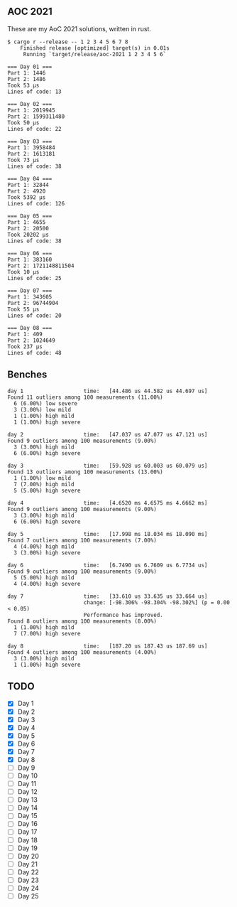 ## AOC 2021
These are my AoC 2021 solutions, written in rust.

```console
$ cargo r --release -- 1 2 3 4 5 6 7 8
    Finished release [optimized] target(s) in 0.01s
     Running `target/release/aoc-2021 1 2 3 4 5 6`

=== Day 01 ===
Part 1: 1446
Part 2: 1486
Took 53 μs
Lines of code: 13

=== Day 02 ===
Part 1: 2019945
Part 2: 1599311480
Took 50 μs
Lines of code: 22

=== Day 03 ===
Part 1: 3958484
Part 2: 1613181
Took 73 μs
Lines of code: 38

=== Day 04 ===
Part 1: 32844
Part 2: 4920
Took 5392 μs
Lines of code: 126

=== Day 05 ===
Part 1: 4655
Part 2: 20500
Took 20202 μs
Lines of code: 38

=== Day 06 ===
Part 1: 383160
Part 2: 1721148811504
Took 10 μs
Lines of code: 25

=== Day 07 ===
Part 1: 343605
Part 2: 96744904
Took 55 μs
Lines of code: 20

=== Day 08 ===
Part 1: 409
Part 2: 1024649
Took 237 μs
Lines of code: 48
```

## Benches
```
day 1                   time:   [44.486 us 44.582 us 44.697 us]
Found 11 outliers among 100 measurements (11.00%)
  6 (6.00%) low severe
  3 (3.00%) low mild
  1 (1.00%) high mild
  1 (1.00%) high severe

day 2                   time:   [47.037 us 47.077 us 47.121 us]
Found 9 outliers among 100 measurements (9.00%)
  3 (3.00%) high mild
  6 (6.00%) high severe

day 3                   time:   [59.928 us 60.003 us 60.079 us]
Found 13 outliers among 100 measurements (13.00%)
  1 (1.00%) low mild
  7 (7.00%) high mild
  5 (5.00%) high severe

day 4                   time:   [4.6520 ms 4.6575 ms 4.6662 ms]
Found 9 outliers among 100 measurements (9.00%)
  3 (3.00%) high mild
  6 (6.00%) high severe

day 5                   time:   [17.998 ms 18.034 ms 18.090 ms]
Found 7 outliers among 100 measurements (7.00%)
  4 (4.00%) high mild
  3 (3.00%) high severe

day 6                   time:   [6.7490 us 6.7609 us 6.7734 us]
Found 9 outliers among 100 measurements (9.00%)
  5 (5.00%) high mild
  4 (4.00%) high severe

day 7                   time:   [33.610 us 33.635 us 33.664 us]
                        change: [-98.306% -98.304% -98.302%] (p = 0.00 < 0.05)
                        Performance has improved.
Found 8 outliers among 100 measurements (8.00%)
  1 (1.00%) high mild
  7 (7.00%) high severe

day 8                   time:   [187.20 us 187.43 us 187.69 us]
Found 4 outliers among 100 measurements (4.00%)
  3 (3.00%) high mild
  1 (1.00%) high severe
```

## TODO
- [x] Day 1
- [x] Day 2
- [x] Day 3
- [x] Day 4
- [x] Day 5
- [x] Day 6
- [x] Day 7
- [x] Day 8
- [ ] Day 9
- [ ] Day 10
- [ ] Day 11
- [ ] Day 12
- [ ] Day 13
- [ ] Day 14
- [ ] Day 15
- [ ] Day 16
- [ ] Day 17
- [ ] Day 18
- [ ] Day 19
- [ ] Day 20
- [ ] Day 21
- [ ] Day 22
- [ ] Day 23
- [ ] Day 24
- [ ] Day 25
